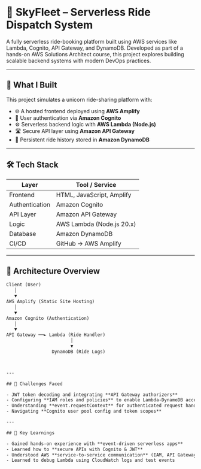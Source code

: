 # 🚖 SkyFleet – Serverless Ride Dispatch System

A fully serverless ride-booking platform built using AWS services like Lambda, Cognito, API Gateway, and DynamoDB. Developed as part of a hands-on AWS Solutions Architect course, this project explores building scalable backend systems with modern DevOps practices.

---

## 🧠 What I Built

This project simulates a unicorn ride-sharing platform with:

- 🌐 A hosted frontend deployed using **AWS Amplify**
- 👤 User authentication via **Amazon Cognito**
- ⚙️ Serverless backend logic with **AWS Lambda (Node.js)**
- 🛣 Secure API layer using **Amazon API Gateway**
- 💾 Persistent ride history stored in **Amazon DynamoDB**

---

## 🛠 Tech Stack

| Layer        | Tool / Service               |
|--------------|------------------------------|
| Frontend     | HTML, JavaScript, Amplify    |
| Authentication | Amazon Cognito             |
| API Layer    | Amazon API Gateway           |
| Logic        | AWS Lambda (Node.js 20.x)    |
| Database     | Amazon DynamoDB              |
| CI/CD        | GitHub → AWS Amplify         |

---

## 📸 Architecture Overview

```txt
Client (User)
   │
   ▼
AWS Amplify (Static Site Hosting)
   │
   ▼
Amazon Cognito (Authentication)
   │
   ▼
API Gateway ──► Lambda (Ride Handler)
                        │
                        ▼
                 DynamoDB (Ride Logs)



---

## 🚧 Challenges Faced

- JWT token decoding and integrating **API Gateway authorizers**
- Configuring **IAM roles and policies** to enable Lambda-DynamoDB access securely
- Understanding **event.requestContext** for authenticated request handling
- Navigating **Cognito user pool config and token scopes**

---

## 🚀 Key Learnings

- Gained hands-on experience with **event-driven serverless apps**
- Learned how to **secure APIs with Cognito & JWT**
- Understood AWS **service-to-service communication** (IAM, API Gateway, Lambda, DynamoDB)
- Learned to debug Lambda using CloudWatch logs and test events

